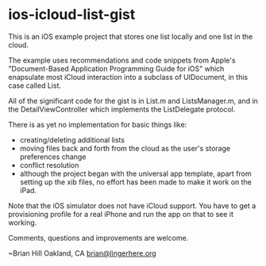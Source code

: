 ios-icloud-list-gist
====================

This is an iOS example project that stores one list locally
and one list in the cloud.

The example uses recommendations and code snippets from Apple's
"Document-Based Application Programming Guide for iOS" which enapsulate
most iCloud interaction into a subclass of UIDocument, in this case
called List.

All of the significant code for the gist is in List.m and ListsManager.m, and
in the DetailViewController which implements the ListDelegate protocol.

There is as yet no implementation for basic things like:

* creating/deleting additional lists
* moving files back and forth from the cloud as the user's storage preferences change
* conflict resolution
* although the project began with the universal app template, apart from setting up the xib files, no effort has been made to make it work on the iPad.

Note that the iOS simulator does not have iCloud support. You have to get a 
provisioning profile for a real iPhone and run the app on that to see it
working.

Comments, questions and improvements are welcome.

~Brian Hill
Oakland, CA
brian@lingerhere.org
